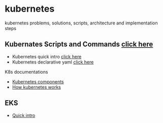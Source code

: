 # kubernetes
kubernetes problems, solutions, scripts, architecture and implementation steps

## Kubernates Scripts and Commands [click here](https://github.com/e2eSolutionArchitect/scripts/blob/main/kubernetes/k8s-handy-commands.md)

- Kubernetes quick intro [click here](https://github.com/e2eSolutionArchitect/KEDB/blob/main/kubernetes/k8s-quick-intro.md)
- Kubernetes declarative yaml [click here](https://github.com/e2eSolutionArchitect/scripts/tree/main/kubernetes)

K8s documentations
- [Kubernetes components](https://kubernetes.io/docs/concepts/overview/components/)
- [How kubernetes works](https://www.cncf.io/blog/2019/08/19/how-kubernetes-works/)

## EKS
- [Quick intro](https://github.com/e2eSolutionArchitect/kubernetes/blob/main/EKS/readme.md)

